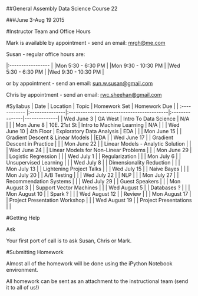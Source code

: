 ##General Assembly Data Science Course 22 

###June 3-Aug 19 2015

#Instructor Team and Office Hours

Mark is available by appointment - send an email: mrgh@me.com

Susan - regular office hours are:

|:-----------------  |
|Mon  5:30 - 6:30 PM |
|Mon  9:30 - 10:30 PM |
|Wed  5:30 - 6:30 PM |
|Wed 9:30 - 10:30 PM |

or by appointment - send an email: sun.w.susan@gmail.com

Chris by appointment - send an email: rwc.sheehan@gmail.com

#Syllabus
| Date          | Location       | Topic                                     | Homework Set   | Homework Due |
| :------------ |:---------------|:------------------------------------------|:---------------|--------------|
| Wed June 3    | GA West        | Intro To Data Science                     | N/A            |              |
| Mon June 8    | 10E. 21st St   | Intro to Machine Learning                 | N/A            |              |
| Wed June 10   | 4th Floor      | Exploratory Data Analysis                 | EDA            |              |
| Mon June 15   |                | Gradient Descent & Linear Models          |                |EDA           |
| Wed June 17   |                | Gradient Descent in Practice              |                |
| Mon June 22   |                | Linear Models - Analytic Solution         |                |
| Wed June 24   |                | Linear Models for Non-Linear Problems                       |                |
| Mon June 29   |                | Logistic Regression                            |                |
| Wed July 1    |                | Regularization                     |                |
| Mon July 6    |                | Unsupervised Learning       |                |
| Wed July 8    |                | Dimensionality Reduction       |                |
| Mon July 13   |                | Lightening Project Talks                    |                |
| Wed July 15   |                | Naive Bayes                    |                |
| Mon July 20   |                | A/B Testing                           |                |
| Wed July 22   |                | NLP          |                |
| Mon July 27   |                |  Recommendation Systems                |                |
| Wed July 29   |                |  Guest Speakers       |                |
| Mon August 3  |                | Support Vector Machines    |                |
| Wed August 5  |                | Databases                ?     |                |
| Mon August 10 |                | Spark                    ?     |                |
| Wed August 12 |                | Review                         |                |
| Mon August 17 |                | Project Presentation Workshop  |                |
| Wed August 19 |                | Project Presentations          |                |


#Getting Help

Ask

Your first port of call is to ask Susan, Chris or Mark.

#Submitting Homework

Almost all of the homework will be done using the iPython Notebook environment. 

All homework can be sent as an attachment to the instructional team (send it to all of us!)
